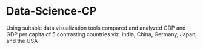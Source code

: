 # Data-Science-CP
Using suitable data visualization tools compared and analyzed GDP and GDP per capita of 5 contrasting countries viz. India, China, Germany, Japan, and the USA
